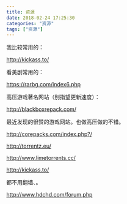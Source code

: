 ```yaml
---
title: 资源
date: 2018-02-24 17:25:30
categories: "资源"
tags: ["资源"]
---
```

我比较常用的：

<http://kickass.to/>

看美剧常用的：

<https://rarbg.com/index6.php>

高压游戏著名网站（别指望更新速度）：

<http://blackboxrepack.com/>

最近发现的很赞的游戏网站。也做高压做的不错。

<http://corepacks.com/index.php?/>

<http://torrentz.eu/>

<http://www.limetorrents.cc/>

<http://kickass.to/>

都不用翻墙、。

<http://www.hdchd.com/forum.php>
